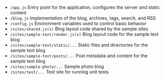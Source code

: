 - `/app.js` Entry point for the application, configures the server and static content
- `/blog.js` Implementation of the blog, archives, tags, search, and RSS
- `/config.js` Environment variables used to control basic behavior
- `/sites/shared.js(x)` Blog layout code shared by the sample sites
- `/sites/sample-text/render.js(x)` Blog layout code for the sample text blog
- `/sites/sample-text/static/...` Static files and directories for the sample text blog
- `/sites/sample-text/posts/...` Post metadata and content for the sample text blog
- `/sites/sample-photo/...` Sample photo blog
- `/sites/test/...` Test site for running unit tests
